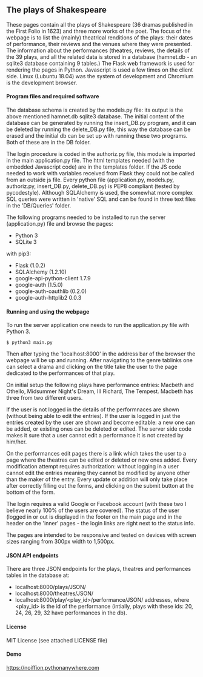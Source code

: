 ## The plays of Shakespeare

  These pages contain all the plays of Shakespeare (36 dramas published in the First Folio in 1623)
and three more works of the poet. The focus of the webpage is to list the (mainly) theatrical 
renditions of the plays: their dates of performance, their reviews and the venues where they were 
presented. The information about the performances (theatres, reviews, the details of the 39 plays, 
and all the related data is stored in a database (hamnet.db - an sqlite3 database containing 9 
tables.) The Flask web framework is used for rendering the pages in Python. Javascript is used a few
times on the client side. Linux (Lubuntu 18.04) was the system of development and Chromium is the 
development browser.


#### Program files and required software 

  The database schema is created by the models.py file: its output is the above mentioned 
hamnet.db sqlite3 database. The initial content of the database can be generated by running 
the insert_DB.py program, and it can be deleted by running the delete_DB.py file, this way
the database can be erased and the initial db can be set up with running these two programs. 
Both of these are in the DB folder.

  The login procedure is coded in the authoriz.py file, this module is imported in the main
application.py file. The html templates needed (with the embedded Javascript code) are in 
the templates folder. If the JS code needed to work with variables received from Flask they
could not be called from an outside js file. Every python file (application.py, models.py, 
authoriz.py, insert_DB.py, delete_DB.py) is PEP8 compliant (tested by pycodestyle).
Although SQLAlchemy is used, the somewhat more complex SQL queries were written in 'native' SQL
and can be found in three text files in the 'DB/Queries' folder. 

  The following programs needed to be installed to run the server (application.py) file and
browse the pages:
 - Python 3
 - SQLite 3

with pip3:
 - Flask (1.0.2)
 - SQLAlchemy (1.2.10)
 - google-api-python-client 1.7.9      
 - google-auth (1.5.0) 
 - google-auth-oauthlib (0.2.0)
 - google-auth-httplib2     0.0.3      

 
#### Running and using the webpage

  To run the server application one needs to run the application.py file with Python 3.
```
$ python3 main.py
```

  Then after typing the 'localhost:8000' in the address bar of the browser the webpage will be up 
and running. After navigating to the genre tablinks one can select a drama and clicking on the 
title take the user to the page dedicated to the performances of that play.

On initial setup the following plays have performance entries: Macbeth and Othello, 
Midsummer Night's Dream, III Richard, The Tempest. Macbeth has three from two different users.

If the user is not logged in the details of the performnaces are shown (without being able to edit 
the entries). If the user is logged in just the entries created by the user are shown and become
editable: a new one can be added, or existing ones can be deleted or edited. The server side code 
makes it sure that a user cannot edit a performance it is not created by him/her.

On the performances edit pages there is a link which takes the user to a page where the theatres
can be edited or deleted or new ones added. Every modification attempt requires authorization: 
without logging in a user cannot edit the entries meaning they cannot be modified by anyone other 
than the maker of the entry. Every update or addition will only take place after correctly filling
out the forms, and clicking on the submit button at the bottom of the form.

The login requires a valid Google or Facebook account (with these two I believe nearly 100% of the
users are covered). The status of the user (logged in or out is displayed in the footer on the 
main page and in the header on the 'inner' pages - the login links are right next to the status
info.

  The pages are intended to be responsive and tested on devices with screen sizes ranging from 
300px width to 1,500px.


#### JSON API endpoints

There are three JSON endpoints for the plays, theatres and performances tables in the database at:
- localhost:8000/plays/JSON/
- localhost:8000/theatres/JSON/
- localhost:8000/play/<play_id>/performance/JSON/
addresses, where <play_id> is the id of the performance (intially, plays with these ids: 20, 24, 
26, 29, 32 have performances in the db).


#### License
MIT License (see attached LICENSE file)


#### Demo
https://noiffion.pythonanywhere.com
